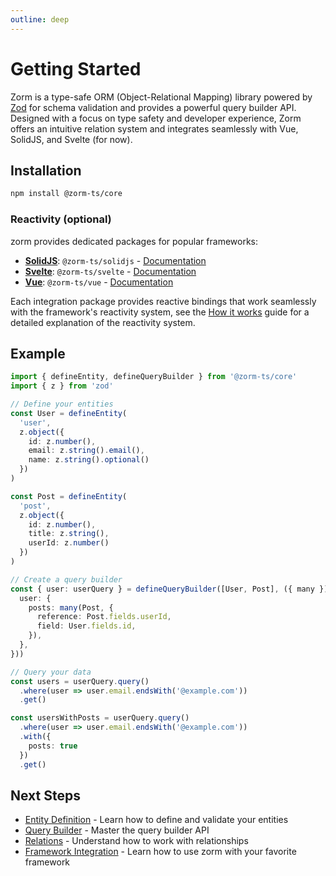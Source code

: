 ```yaml
---
outline: deep
---
```


# Getting Started

Zorm is a type-safe ORM (Object-Relational Mapping) library powered by [Zod](https://zod.dev/) for schema validation and provides a powerful query builder API. Designed with a focus on type safety and developer experience, Zorm offers an intuitive relation system and integrates seamlessly with Vue, SolidJS, and Svelte (for now).

## Installation

```bash
npm install @zorm-ts/core
```

### Reactivity (optional)

zorm provides dedicated packages for popular frameworks:

- **[SolidJS](https://www.solidjs.com/)**: `@zorm-ts/solidjs` - [Documentation](/reactivity/solidjs)
- **[Svelte](https://svelte.dev/)**: `@zorm-ts/svelte` - [Documentation](/reactivity/svelte)
- **[Vue](https://vuejs.org/)**: `@zorm-ts/vue` - [Documentation](/reactivity/vue)

Each integration package provides reactive bindings that work seamlessly with the framework's reactivity system, see the [How it works](/reactivity/how-it-works) guide for a detailed explanation of the reactivity system.

## Example

```ts twoslash
import { defineEntity, defineQueryBuilder } from '@zorm-ts/core'
import { z } from 'zod'

// Define your entities
const User = defineEntity(
  'user',
  z.object({
    id: z.number(),
    email: z.string().email(),
    name: z.string().optional()
  })
)

const Post = defineEntity(
  'post',
  z.object({
    id: z.number(),
    title: z.string(),
    userId: z.number()
  })
)

// Create a query builder
const { user: userQuery } = defineQueryBuilder([User, Post], ({ many }) => ({
  user: {
    posts: many(Post, {
      reference: Post.fields.userId,
      field: User.fields.id,
    }),
  },
}))

// Query your data
const users = userQuery.query()
  .where(user => user.email.endsWith('@example.com'))
  .get()

const usersWithPosts = userQuery.query()
  .where(user => user.email.endsWith('@example.com'))
  .with({
    posts: true
  })
  .get()
```

## Next Steps

- [Entity Definition](/guide/entities) - Learn how to define and validate your entities
- [Query Builder](/guide/query-builder) - Master the query builder API
- [Relations](/guide/relations) - Understand how to work with relationships
- [Framework Integration](/guide/framework-integration) - Learn how to use zorm with your favorite framework
